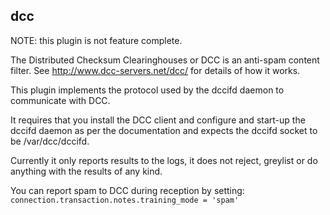 dcc
---

NOTE: this plugin is not feature complete.

The Distributed Checksum Clearinghouses or DCC is an anti-spam content filter.
See http://www.dcc-servers.net/dcc/ for details of how it works.

This plugin implements the protocol used by the dccifd daemon to communicate
with DCC.

It requires that you install the DCC client and configure and start-up the
dccifd daemon as per the documentation and expects the dccifd socket to be
/var/dcc/dccifd.

Currently it only reports results to the logs, it does not reject, greylist
or do anything with the results of any kind.

You can report spam to DCC during reception by setting:
`connection.transaction.notes.training_mode = 'spam'`

